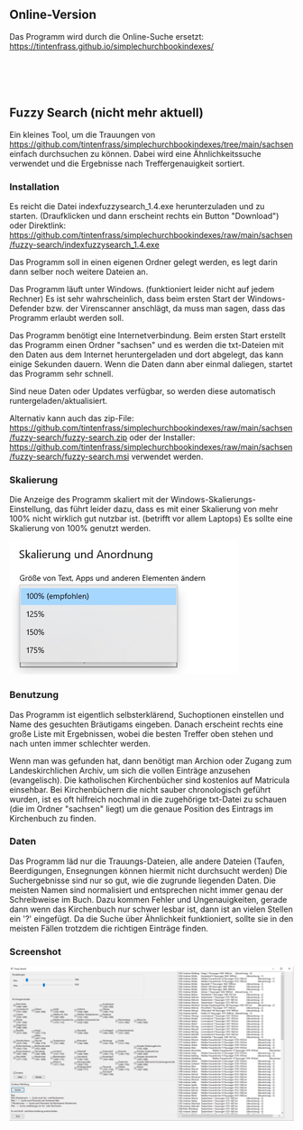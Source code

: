 ## Online-Version
Das Programm wird durch die Online-Suche ersetzt:<br>
https://tintenfrass.github.io/simplechurchbookindexes/
<br><br><br><br><br>

## Fuzzy Search (nicht mehr aktuell)
Ein kleines Tool, um die Trauungen von https://github.com/tintenfrass/simplechurchbookindexes/tree/main/sachsen
einfach durchsuchen zu können. Dabei wird eine Ähnlichkeitssuche verwendet und die Ergebnisse nach Treffergenauigkeit sortiert.

### Installation
Es reicht die Datei indexfuzzysearch_1.4.exe herunterzuladen und zu starten. (Draufklicken und dann erscheint rechts ein Button "Download")
oder Direktlink:
https://github.com/tintenfrass/simplechurchbookindexes/raw/main/sachsen/fuzzy-search/indexfuzzysearch_1.4.exe

Das Programm soll in einen eigenen Ordner gelegt werden, es legt darin dann selber noch weitere Dateien an.

Das Programm läuft unter Windows. (funktioniert leider nicht auf jedem Rechner)
Es ist sehr wahrscheinlich, dass beim ersten Start der Windows-Defender bzw. der Virenscanner anschlägt, da muss man sagen, dass das Programm erlaubt werden soll.

Das Programm benötigt eine Internetverbindung.
Beim ersten Start erstellt das Programm einen Ordner "sachsen" und es werden die txt-Dateien mit den Daten aus dem Internet heruntergeladen und dort abgelegt, das kann einige Sekunden dauern.
Wenn die Daten dann aber einmal daliegen, startet das Programm sehr schnell.

Sind neue Daten oder Updates verfügbar, so werden diese automatisch runtergeladen/aktualisiert.

Alternativ kann auch das zip-File:
https://github.com/tintenfrass/simplechurchbookindexes/raw/main/sachsen/fuzzy-search/fuzzy-search.zip
oder der Installer:
https://github.com/tintenfrass/simplechurchbookindexes/raw/main/sachsen/fuzzy-search/fuzzy-search.msi
verwendet werden.


### Skalierung
Die Anzeige des Programm skaliert mit der Windows-Skalierungs-Einstellung, das führt leider dazu, dass es mit einer Skalierung von mehr 100% nicht wirklich gut nutzbar ist. (betrifft vor allem Laptops) Es sollte eine Skalierung von 100% genutzt werden.

![Skalierung](scale.jpg)

### Benutzung
Das Programm ist eigentlich selbsterklärend, Suchoptionen einstellen und Name des gesuchten Bräutigams eingeben.
Danach erscheint rechts eine große Liste mit Ergebnissen, wobei die besten Treffer oben stehen und nach unten immer schlechter werden.

Wenn man was gefunden hat, dann benötigt man Archion oder Zugang zum Landeskirchlichen Archiv, um sich die vollen Einträge anzusehen (evangelisch). 
Die katholischen Kirchenbücher sind kostenlos auf Matricula einsehbar.
Bei Kirchenbüchern die nicht sauber chronologisch geführt wurden, ist es oft hilfreich nochmal in die zugehörige txt-Datei zu schauen (die im Ordner "sachsen" liegt) um die genaue Position des Eintrags im Kirchenbuch zu finden.

### Daten
Das Programm läd nur die Trauungs-Dateien, alle andere Dateien (Taufen, Beerdigungen, Ensegnungen können hiermit nicht durchsucht werden)
Die Suchergebnisse sind nur so gut, wie die zugrunde liegenden Daten.
Die meisten Namen sind normalisiert und entsprechen nicht immer genau der Schreibweise im Buch.
Dazu kommen Fehler und Ungenauigkeiten, gerade dann wenn das Kirchenbuch nur schwer lesbar ist, dann ist an vielen Stellen ein '?' eingefügt.
Da die Suche über Ähnlichkeit funktioniert, sollte sie in den meisten Fällen trotzdem die richtigen Einträge finden.

### Screenshot
![Screenshot](example.jpg)